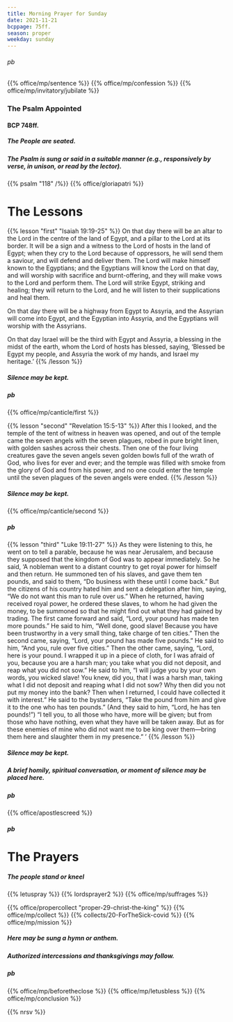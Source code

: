 ```yaml
---
title: Morning Prayer for Sunday
date: 2021-11-21
bcppage: 75ff.
season: proper
weekday: sunday
---
```

###### pb
{{% office/mp/sentence %}}
{{% office/mp/confession %}}
{{% office/mp/invitatory/jubilate  %}}

### The Psalm Appointed
#### BCP 748ff.
##### The People are seated.
##### The Psalm is sung or said in a suitable manner (e.g., responsively by verse, in unison, or read by the lector).
{{% psalm "118" /%}}
{{% office/gloriapatri %}}

# The Lessons
{{% lesson "first" "Isaiah 19:19-25" %}}
On that day there will be an altar to the Lord in the centre of the land of Egypt, and a pillar to the Lord at its border. It will be a sign and a witness to the Lord of hosts in the land of Egypt; when they cry to the Lord because of oppressors, he will send them a saviour, and will defend and deliver them. The Lord will make himself known to the Egyptians; and the Egyptians will know the Lord on that day, and will worship with sacrifice and burnt-offering, and they will make vows to the Lord and perform them. The Lord will strike Egypt, striking and healing; they will return to the Lord, and he will listen to their supplications and heal them.

On that day there will be a highway from Egypt to Assyria, and the Assyrian will come into Egypt, and the Egyptian into Assyria, and the Egyptians will worship with the Assyrians.

On that day Israel will be the third with Egypt and Assyria, a blessing in the midst of the earth, whom the Lord of hosts has blessed, saying, ‘Blessed be Egypt my people, and Assyria the work of my hands, and Israel my heritage.’
{{% /lesson %}}

##### Silence may be kept.
##### pb
{{% office/mp/canticle/first %}}

{{% lesson "second" "Revelation 15:5-13" %}}
After this I looked, and the temple of the tent of witness in heaven was opened, and out of the temple came the seven angels with the seven plagues, robed in pure bright linen, with golden sashes across their chests. Then one of the four living creatures gave the seven angels seven golden bowls full of the wrath of God, who lives for ever and ever; and the temple was filled with smoke from the glory of God and from his power, and no one could enter the temple until the seven plagues of the seven angels were ended.
{{% /lesson %}}

##### Silence may be kept.

{{% office/mp/canticle/second %}}
##### pb
{{% lesson "third" "Luke 19:11-27" %}}
As they were listening to this, he went on to tell a parable, because he was near Jerusalem, and because they supposed that the kingdom of God was to appear immediately. So he said, ‘A nobleman went to a distant country to get royal power for himself and then return. He summoned ten of his slaves, and gave them ten pounds, and said to them, “Do business with these until I come back.” But the citizens of his country hated him and sent a delegation after him, saying, “We do not want this man to rule over us.” When he returned, having received royal power, he ordered these slaves, to whom he had given the money, to be summoned so that he might find out what they had gained by trading. The first came forward and said, “Lord, your pound has made ten more pounds.” He said to him, “Well done, good slave! Because you have been trustworthy in a very small thing, take charge of ten cities.” Then the second came, saying, “Lord, your pound has made five pounds.” He said to him, “And you, rule over five cities.” Then the other came, saying, “Lord, here is your pound. I wrapped it up in a piece of cloth, for I was afraid of you, because you are a harsh man; you take what you did not deposit, and reap what you did not sow.” He said to him, “I will judge you by your own words, you wicked slave! You knew, did you, that I was a harsh man, taking what I did not deposit and reaping what I did not sow? Why then did you not put my money into the bank? Then when I returned, I could have collected it with interest.” He said to the bystanders, “Take the pound from him and give it to the one who has ten pounds.” (And they said to him, “Lord, he has ten pounds!”) “I tell you, to all those who have, more will be given; but from those who have nothing, even what they have will be taken away. But as for these enemies of mine who did not want me to be king over them—bring them here and slaughter them in my presence.” ’
{{% /lesson %}}

##### Silence may be kept.

##### A brief homily, spiritual conversation, or moment of silence may be placed here.

##### pb
{{% office/apostlescreed %}}

##### pb
# The Prayers

##### The people stand or kneel
{{% letuspray %}}
{{% lordsprayer2 %}}
{{% office/mp/suffrages %}}

{{% office/propercollect "proper-29-christ-the-king" %}}
{{% office/mp/collect %}}
{{% collects/20-ForTheSick-covid %}}
{{% office/mp/mission %}}

##### Here may be sung a hymn or anthem.

##### Authorized intercessions and thanksgivings may follow.
##### pb
{{% office/mp/beforetheclose %}}
{{% office/mp/letusbless %}}
{{% office/mp/conclusion %}}

{{% nrsv %}}
